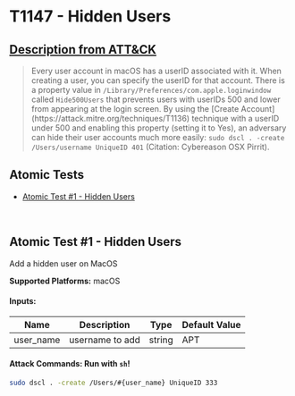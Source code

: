 # T1147 - Hidden Users

## [Description from ATT&CK](https://attack.mitre.org/wiki/Technique/T1147)

<blockquote>Every user account in macOS has a userID associated with it. When creating a user, you can specify the userID for that account. There is a property value in <code>/Library/Preferences/com.apple.loginwindow</code> called <code>Hide500Users</code> that prevents users with userIDs 500 and lower from appearing at the login screen. By using the [Create Account](https://attack.mitre.org/techniques/T1136) technique with a userID under 500 and enabling this property (setting it to Yes), an adversary can hide their user accounts much more easily: <code>sudo dscl . -create /Users/username UniqueID 401</code> (Citation: Cybereason OSX Pirrit).</blockquote>

## Atomic Tests

- [Atomic Test #1 - Hidden Users](#atomic-test-1---hidden-users)

<br/>

## Atomic Test #1 - Hidden Users

Add a hidden user on MacOS

**Supported Platforms:** macOS

#### Inputs:

| Name | Description | Type | Default Value | 
|------|-------------|------|---------------|
| user_name | username to add | string | APT|

#### Attack Commands: Run with `sh`!

```sh
sudo dscl . -create /Users/#{user_name} UniqueID 333
```

<br/>
